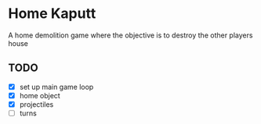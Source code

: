 # Home Kaputt

A home demolition game where the objective is to destroy the other players house

## TODO

- [x] set up main game loop
- [x] home object
- [x] projectiles
- [ ] turns
